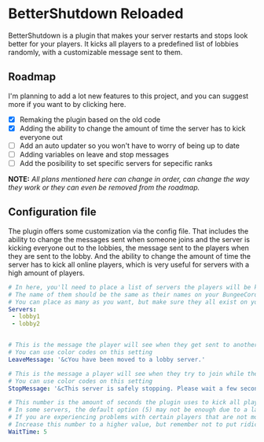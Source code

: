# **BetterShutdown Reloaded**
BetterShutdown is a plugin that makes your server restarts and stops look better for your players.
It kicks all players to a predefined list of lobbies randomly, with a customizable message sent to them.

## Roadmap
I'm planning to add a lot new features to this project, and you can suggest more if you want to by clicking here.
- [x] Remaking the plugin based on the old code
- [x] Adding the ability to change the amount of time the server has to kick everyone out
- [ ] Add an auto updater so you won't have to worry of being up to date
- [ ] Adding variables on leave and stop messages
- [ ] Add the posibility to set specific servers for sepecific ranks

**NOTE:** *All plans mentioned here can change in order, can change the way they work or they can even be removed from the roadmap.*

## Configuration file
The plugin offers some customization via the config file. That includes the ability to change the messages sent when someone joins and the server is kicking everyone out to the lobbies, the message sent to the players when they are sent to the lobby. And the ability to change the amount of time the server has to kick all online players, which is very useful for servers with a high amount of players.
```yaml
# In here, you'll need to place a list of servers the players will be kicked to
# The name of them should be the same as their names on your BungeeCord config
# You can place as many as you want, but make sure they all exist on your BC config
Servers:
 - lobby1
 - lobby2


# This is the message the player will see when they get sent to another server
# You can use color codes on this setting
LeaveMessage: '&cYou have been moved to a lobby server.'

# This is the message a player will see when they try to join while the server is stopping
# You can use color codes on this setting
StopMessage: '&cThis server is safely stopping. Please wait a few seconds for it to come back online.'

# This number is the amount of seconds the plugin uses to kick all players before stopping the server
# In some servers, the default option (5) may not be enough due to a large amount of players connected
# If you are experiencing problems with certain players that are not moved to a lobby before stopping
# Increase this number to a higher value, but remember not to put ridiculously high numbers.
WaitTime: 5
```
